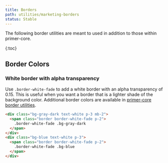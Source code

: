 ```yaml
---
title: Borders
path: utilities/marketing-borders
status: Stable
---
```


The following border utilities are meant to used in addition to those within primer-core.

{:toc}

## Border Colors

### White border with alpha transparency

Use `.border-white-fade` to add a white border with an alpha transparency of 0.15. This is useful when you want a border that is a lighter shade of the background color. Additional border colors are available in [primer-core border utilities](..//borders/#border-colors).

```html
<div class="bg-gray-dark text-white p-3 mb-2">
  <span class="border border-white-fade p-2">
    .border-white-fade .bg-gray-dark
  </span>
</div>
<div class="bg-blue text-white p-3">
  <span class="border border-white-fade p-2">
    .border-white-fade .bg-blue
  </span>
</div>
```

